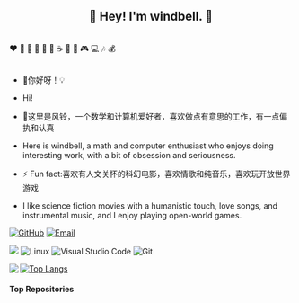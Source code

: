 <!--
**stardustlove/stardustlove** is a ✨ _special_ ✨ repository because its `README.md` (this file) appears on your GitHub profile.

Here are some ideas to get you started:

- 🔭 I’m currently working on ...
- 🌱 I’m currently learning ...
- 👯 I’m looking to collaborate on ...
- 🤔 I’m looking for help with ...
- 💬 Ask me about ...
- 📫 How to reach me: ...
- 😄 Pronouns: ...
- ⚡ Fun fact: ...
-->
<h2 align="center">👋 Hey! I'm windbell. 🐘</h2>
<br />
❤️ 🍦 🍓 🍉 🍋 🥛 ☕ 🍗 🍟 🎮 💻 🎶 💰
<br />
<br />

- 🔭你好呀！💡
- Hi!

- 🤔这里是风铃，一个数学和计算机爱好者，喜欢做点有意思的工作，有一点偏执和认真
- Here is windbell, a math and computer enthusiast who enjoys doing interesting work, with a bit of obsession and seriousness.

- ⚡ Fun fact:喜欢有人文关怀的科幻电影，喜欢情歌和纯音乐，喜欢玩开放世界游戏
- I like science fiction movies with a humanistic touch, love songs, and instrumental music, and I enjoy playing open-world games.



[![GitHub](https://img.shields.io/badge/GitHub-181717?style=flat-square&logo=github&logoColor=white)](https://github.com/stardustlove)
[![Email](https://img.shields.io/badge/QQEmail-ea4335?style=flat-square&logo=Mail.Ru)](2690694169@qq.com)


![](https://img.shields.io/badge/ubuntu-20.04-<COLOR>.svg)
![Linux](https://img.shields.io/badge/-Linux-FCC624?style=flat-square&logo=linux&logoColor=black)
![Visual Studio Code](https://img.shields.io/badge/-Visual%20Studio%20Code-007acc?style=flat-square&logo=Visual%20Studio%20Code)
![Git](https://img.shields.io/badge/-Git-f05032?style=flat-square&logo=Git&logoColor=white)



<img align="left" src="https://github-readme-stats.vercel.app/api?username=stardustlove&show_icons=true&icon_color=CE1D2D&text_color=718096&bg_color=ffffff&hide_title=true" />


[![Top Langs](https://github-readme-stats.vercel.app/api/top-langs/?username=stardustlove&layout=compact)](https://github.com/anuraghazra/github-readme-stats)


#### Top Repositories


